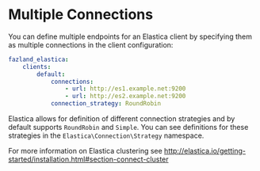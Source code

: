 Multiple Connections
====================

You can define multiple endpoints for an Elastica client by specifying them as
multiple connections in the client configuration:

```yaml
fazland_elastica:
    clients:
        default:
            connections:
                - url: http://es1.example.net:9200
                - url: http://es2.example.net:9200
            connection_strategy: RoundRobin
```

Elastica allows for definition of different connection strategies and by default
supports `RoundRobin` and `Simple`. You can see definitions for these strategies
in the `Elastica\Connection\Strategy` namespace.

For more information on Elastica clustering see http://elastica.io/getting-started/installation.html#section-connect-cluster
